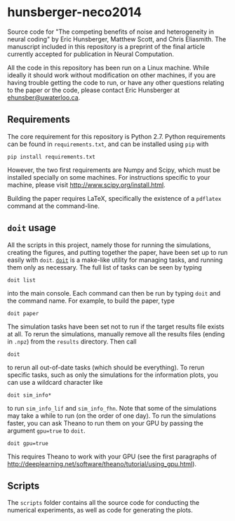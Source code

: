 hunsberger-neco2014
===================

Source code for "The competing benefits of noise and heterogeneity in neural
coding" by Eric Hunsberger, Matthew Scott, and Chris Eliasmith. The manuscript
included in this repository is a preprint of the final article currently
accepted for publication in Neural Computation.

All the code in this repository has been run on a Linux machine. While ideally
it should work without modification on other machines, if you are having
trouble getting the code to run, or have any other questions relating to the
paper or the code, please contact Eric Hunsberger at <ehunsber@uwaterloo.ca>.


Requirements
------------

The core requirement for this repository is Python 2.7. Python requirements
can be found in `requirements.txt`, and can be installed using `pip` with

    pip install requirements.txt

However, the two first requirements are Numpy and Scipy, which must be
installed specially on some machines. For instructions specific to your
machine, please visit <http://www.scipy.org/install.html>.

Building the paper requires LaTeX, specifically the existence of
a `pdflatex` command at the command-line.


`doit` usage
------------

All the scripts in this project, namely those for running the simulations,
creating the figures, and putting together the paper, have been set up to
run easily with `doit`. [`doit`](http://www.pydoit.org) is a make-like utility
for managing tasks, and running them only as necessary. The full list of tasks
can be seen by typing

    doit list

into the main console. Each command can then be run by typing `doit` and the
command name. For example, to build the paper, type

    doit paper

The simulation tasks have been set not to run if the target results file
exists at all. To rerun the simulations, manually remove all the results files
(ending in `.npz`) from the `results` directory. Then call

    doit

to rerun all out-of-date tasks (which should be everything). To rerun specific
tasks, such as only the simulations for the information plots, you can use
a wildcard character like

    doit sim_info*

to run `sim_info_lif` and `sim_info_fhn`. Note that some of the simulations may
take a while to run (on the order of one day). To run the simulations faster,
you can ask Theano to run them on your GPU by passing the argument `gpu=true`
to `doit`.

    doit gpu=true

This requires Theano to work with your GPU (see the first paragraphs of
<http://deeplearning.net/software/theano/tutorial/using_gpu.html>).


Scripts
-------

The `scripts` folder contains all the source code for conducting the numerical
experiments, as well as code for generating the plots.
